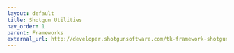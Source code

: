 ```yaml
---
layout: default
title: Shotgun Utilities
nav_order: 1
parent: Frameworks
external_url: http://developer.shotgunsoftware.com/tk-framework-shotgunutils
---
```

